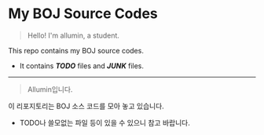 # My BOJ Source Codes

> Hello! I'm allumin, a student.

This repo contains my BOJ source codes.

- It contains **_TODO_** files and **_JUNK_** files.

---

> Allumin입니다.

이 리포지토리는 BOJ 소스 코드를 모아 놓고 있습니다.

- TODO나 쓸모없는 파일 등이 있을 수 있으니 참고 바랍니다.
